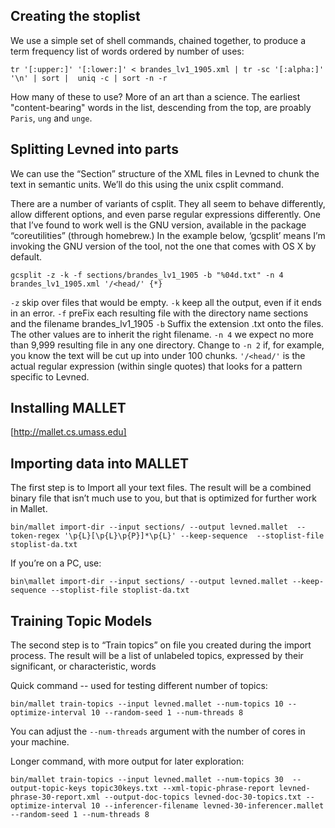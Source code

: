 ## Creating the stoplist

We use a simple set of shell commands, chained together, to produce a term frequency list of words ordered by number of uses:

`tr '[:upper:]' '[:lower:]' < brandes_lv1_1905.xml | tr -sc '[:alpha:]' '\n' | sort |  uniq -c | sort -n -r`

How many of these to use? More of an art than a science. The earliest "content-bearing" words in the list, descending from the top, are proably `Paris`, `ung` and `unge`.

## Splitting Levned into parts

We can use the “Section” structure of the XML files in Levned to chunk the text in semantic units.  We’ll do this using the unix csplit command.

There are a number of variants of csplit. They all seem to behave differently, allow different options, and even parse regular expressions differently. One that I’ve found to work well is the GNU version, available in the package “coreutilities” (through homebrew.) In the example below, ‘gcsplit’ means I’m invoking the GNU version of the tool, not the one that comes with OS X by default.

`gcsplit -z -k -f sections/brandes_lv1_1905 -b "%04d.txt" -n 4 brandes_lv1_1905.xml '/<head/' {*}`

`-z`  skip over files that would be empty.
`-k` keep all the output, even if it ends in an error.
`-f` preFix each resulting file with the directory name sections and the filename brandes_lv1_1905
`-b` Suffix the extension .txt onto the files. The other values are to inherit the right filename.
`-n 4` we expect no more than 9,999 resulting file in any one directory.  Change to `-n 2` if, for example, you know the text will be cut up into under 100 chunks.
`'/<head/'` is the actual regular expression (within single quotes) that looks for a pattern specific to Levned. 


## Installing MALLET

[http://mallet.cs.umass.edu]

## Importing data into MALLET

The first step is to Import all your text files. The result will be a combined binary file that isn’t much use to you, but that is optimized for further work in Mallet.

`bin/mallet import-dir --input sections/ --output levned.mallet  --token-regex '\p{L}[\p{L}\p{P}]*\p{L}' --keep-sequence  --stoplist-file stoplist-da.txt`

If you’re on a PC, use:

`bin\mallet import-dir --input sections/ --output levned.mallet --keep-sequence --stoplist-file stoplist-da.txt`

## Training Topic Models

The second step is to “Train topics” on file you created during the import process. The result will be a list of unlabeled topics, expressed by their significant, or characteristic, words

Quick command -- used for testing different number of topics:

`bin/mallet train-topics --input levned.mallet --num-topics 10 --optimize-interval 10 --random-seed 1 --num-threads 8`

You can adjust the `--num-threads` argument with the number of cores in your machine.

Longer command, with more output for later exploration:

`bin/mallet train-topics --input levned.mallet --num-topics 30  --output-topic-keys topic30keys.txt --xml-topic-phrase-report levned-phrase-30-report.xml --output-doc-topics levned-doc-30-topics.txt --optimize-interval 10 --inferencer-filename levned-30-inferencer.mallet --random-seed 1 --num-threads 8`




